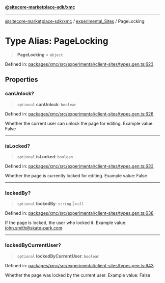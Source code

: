 [**@sitecore-marketplace-sdk/xmc**](../../../../README.md)

***

[@sitecore-marketplace-sdk/xmc](../../../../README.md) / [experimental\_Sites](../README.md) / PageLocking

# Type Alias: PageLocking

> **PageLocking** = `object`

Defined in: [packages/xmc/src/experimental/client-sites/types.gen.ts:623](https://github.com/Sitecore/marketplace-sdk/blob/main/packages/xmc/src/experimental/client-sites/types.gen.ts#L623)

## Properties

### canUnlock?

> `optional` **canUnlock**: `boolean`

Defined in: [packages/xmc/src/experimental/client-sites/types.gen.ts:628](https://github.com/Sitecore/marketplace-sdk/blob/main/packages/xmc/src/experimental/client-sites/types.gen.ts#L628)

Whether the current user can unlock the page for editing.
Example value: False

***

### isLocked?

> `optional` **isLocked**: `boolean`

Defined in: [packages/xmc/src/experimental/client-sites/types.gen.ts:633](https://github.com/Sitecore/marketplace-sdk/blob/main/packages/xmc/src/experimental/client-sites/types.gen.ts#L633)

Whether the page is currently locked for editing.
Example value: False

***

### lockedBy?

> `optional` **lockedBy**: `string` \| `null`

Defined in: [packages/xmc/src/experimental/client-sites/types.gen.ts:638](https://github.com/Sitecore/marketplace-sdk/blob/main/packages/xmc/src/experimental/client-sites/types.gen.ts#L638)

If the page is locked, the user who locked it.
Example value: john.smith@skate-park.com

***

### lockedByCurrentUser?

> `optional` **lockedByCurrentUser**: `boolean`

Defined in: [packages/xmc/src/experimental/client-sites/types.gen.ts:643](https://github.com/Sitecore/marketplace-sdk/blob/main/packages/xmc/src/experimental/client-sites/types.gen.ts#L643)

Whether the page was locked by the current user.
Example value: False
